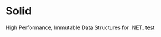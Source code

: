 Solid
=====

High Performance, Immutable Data Structures for .NET. [test](blob/master/Solid/Solid.pdf)
